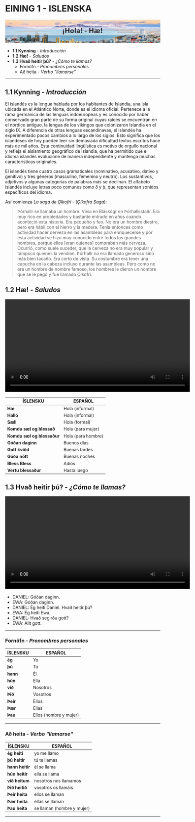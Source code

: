 # EINING 1 - ISLENSKA
![Verkefni](img/hola.jpg)


-  **1.1 Kynning** - *Introducción*
-  **1.2 Hæ!** - *Saludos*
-  **1.3 Hvað heitir þú?** - *¿Cómo te llamas?*
    - Fornöfn - *Pronombres personales*
    - Að heita - *Verbo "llamarse"*
---------------------

## 1.1 Kynning - *Introducción*

El islandés es la lengua hablada por los habitantes de Islandia, una isla ubicada en el Atlántico Norte, donde es el idioma oficial. Pertenece a la rama germánica de las lenguas indoeuropeas y es conocido por haber conservado gran parte de su forma original cuyas raíces se encuentran en el nórdico antiguo, la lengua de los vikingos que colonizaron Islandia en el siglo IX. A diferencia de otras lenguas escandinavas, el islandés ha experimentado pocos cambios a lo largo de los siglos. Esto significa que los islandeses de hoy pueden leer sin demasiada dificultad textos escritos hace más de mil años. Esta continuidad lingüística es motivo de orgullo nacional y refleja el aislamiento geográfico de Islandia, que ha permitido que el idioma islandés evolucione de manera independiente y mantenga muchas características originales.

El islandés tiene cuatro casos gramaticales (nominativo, acusativo, dativo y genitivo) y tres géneros (masculino, femenino y neutro). Los sustantivos, adjetivos y algunas categorías de palabras más se declinan. El alfabeto islandés incluye letras poco comunes como ð y þ, que representan sonidos específicos del idioma. 

Así comienza *La saga de Ǫlkofri* - (*Ǫlkofra Saga*):

>Þórhallr se llamaba un hombre. Vivía en Bláskógr en Þórhallsstaðr. Era muy rico en propiedades y bastante entrado en años cuando aconteció esta historia. Era pequeño y feo. No era un hombre diestro, pero era hábil con el hierro y la madera. Tenía entonces como actividad hacer cerveza en las asambleas para enriquecerse y por esta actividad se hizo muy conocido entre todos los grandes hombres, porque ellos [eran quienes] compraban más cerveza. Ocurrió, como suele suceder, que la cerveza no era muy popular y tampoco quienes la vendían. Þórhallr no era llamado generoso sino más bien tacaño. Era corto de vista. Su costumbre era tener una capucha en la cabeza incluso durante las asambleas. Pero como no era un hombre de nombre famoso, los hombres le dieron un nombre que se le pegó y fue llamado Ǫlkofri.

## 1.2 Hæ! - *Saludos*

<video width="600" controls>
  <source src="img/hæ.mp4" type="video/mp4">
  Tu navegador no soporta la reproducción de videos.
</video>


| ÍSLENSKU                     | ESPAÑOL             |
|------------------------------|---------------------|
| **Hæ**                       | Hola (informal)     |
| **Halló**                    | Hola (informal)     |
| **Sæll**                     | Hola (formal)       | 
| **Komdu sæl og blessað**     | Hola (para mujer)   | 
| **Komdu sæl og blessaður**   | Hola (para hombre)  |
| **Góðan daginn**             | Buenos días         |
| **Gott kvöld**               | Buenas tardes       |
| **Góða nótt**                | Buenas noches       |
| **Bless Bless**              | Adiós               |
| **Vertu blessaður**          | Hasta luego         |



## 1.3 Hvað heitir þú? - *¿Cómo te llamas?*

<video width="600" controls>
  <source src="img/ewa_daniel.mp4" type="video/mp4">
  Tu navegador no soporta la reproducción de videos.
</video>


- DANIEL: Góðan daginn.
- EWA: Góðan daginn.
- DANIEL: Ég heiti Daniel. Hvað heitir þú?
- EWA: Ég heiti Ewa.
- DANIEL: Hvað segirðu gott?
- EWA: Allt gott.
  
  
----------------------------

### Fornöfn - *Pronombres personales*

| ÍSLENSKU     | ESPAÑOL               |
|--------------|-----------------------|
| **ég**       | Yo                    |
| **þú**       | Tú                    |
| **hann**     | Él                    |
| **hún**      | Ella                  |
| **við**      | Nosotros              |
| **Þið**      | Vosotros              |
| **Þeir**     | Ellos                 |
| **Þær**      | Ellas                 |
| **Þau**      | Ellos (hombre y mujer)|

-------------------------------

### Að heita - *Verbo "llamarse"*

| ÍSLENSKU           | ESPAÑOL                   |
|--------------------|---------------------------|
| **ég heiti**       | yo me llamo               |
| **þú heitir**      | tú te llamas              |
| **hann heitir**    | él se llama               |
| **hún heitir**     | ella se llama             |
| **við heitum**     | nosotros nos llamamos     |
| **Þið heitið**     | vosotros os llamáis       |
| **Þeir heita**     | ellos se llaman           |
| **Þær heita**      | ellas se llaman           |
| **Þau heita**      | se llaman (hombre y mujer)|

------------------